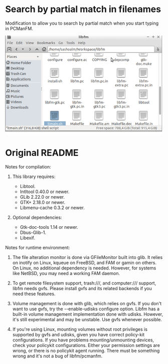 # Search by partial match in filenames

Modification to allow you to search by partial match when you start
typing in PCManFM.

![](demo.gif)

# Original README

Notes for compilation:
1. This library requires:
   - Libtool.
   - Intltool 0.40.0 or newer.
   - GLib 2.22.0 or newer.
   - GTK+ 2.18.0 or newer.
   - Libmenu-cache 0.3.2 or newer.

2. Optional dependencies:
   - Gtk-doc-tools 1.14 or newer.
   - Dbus-Glib-1.
   - Libexif.


Notes for runtime environment:
1. The file alteration monitor is done via GFileMonitor built into glib.
   It relies on inotify on Linux, kqueue on FreeBSD, and FAM or gamin
   on others. On Linux, no additional dependency is needed. However,
   for systems like NetBSD, you may need a working FAM daemon.

2. To get remote filesystem support, trash:///, and computer:/// support,
   libfm needs gvfs. Please install gvfs and its related backends
   if you need these features.

3. Volume management is done with glib, which relies on gvfs.
   If you don't want to use gvfs, try the --enable-udisks configure option.
   Libfm has a built-in volume management implementation done with udisks.
   However, it's still experimental and may be unstable.
   Use gvfs whenever possible.

4. If you're using Linux, mounting volumes without root privileges is
   supported by gvfs and udisks, given you have correct policy-kit
   configurations. If you have problems mounting/unmounting devices,
   check your policykit configurations. Either your permission settings
   are wrong, or there is no policykit agent running. There must be 
   something wrong and it's not a bug of libfm/pcmanfm.
